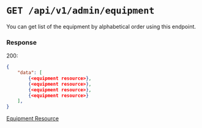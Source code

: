 # `GET /api/v1/admin/equipment`
You can get list of the equipment by alphabetical order using this endpoint.


### Response

200:
```json
{
    "data": [
        {<equipment resource>},
        {<equipment resource>},
        {<equipment resource>},
        {<equipment resource>}
    ],
}
```

[Equipment Resource](../../resources/equipment.md)

